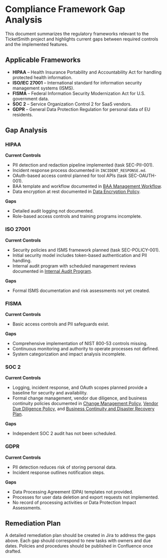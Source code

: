 # Compliance Framework Gap Analysis

This document summarizes the regulatory frameworks relevant to the TicketSmith project and highlights current gaps between required controls and the implemented features.

## Applicable Frameworks
- **HIPAA** – Health Insurance Portability and Accountability Act for handling protected health information.
- **ISO/IEC 27001** – International standard for information security management systems (ISMS).
- **FISMA** – Federal Information Security Modernization Act for U.S. government data.
- **SOC 2** – Service Organization Control 2 for SaaS vendors.
- **GDPR** – General Data Protection Regulation for personal data of EU residents.

## Gap Analysis

### HIPAA
**Current Controls**
- PII detection and redaction pipeline implemented (task SEC-PII-001).
- Incident response process documented in `INCIDENT_RESPONSE.md`.
- OAuth-based access control planned for tool APIs (task SEC-OAUTH-001).
- BAA template and workflow documented in [BAA Management Workflow](policies/BAA_WORKFLOW.md).
- Data encryption at rest documented in [Data Encryption Policy](policies/DATA_ENCRYPTION_POLICY.md).

**Gaps**
- Detailed audit logging not documented.
- Role-based access controls and training programs incomplete.

### ISO 27001
**Current Controls**
- Security policies and ISMS framework planned (task SEC-POLICY-001).
- Initial security model includes token-based authentication and PII handling.
- Internal audit program with scheduled management reviews documented in
  [Internal Audit Program](policies/INTERNAL_AUDIT_PROGRAM.md).

**Gaps**
- Formal ISMS documentation and risk assessments not yet created.

### FISMA
**Current Controls**
- Basic access controls and PII safeguards exist.

**Gaps**
- Comprehensive implementation of NIST 800-53 controls missing.
- Continuous monitoring and authority to operate processes not defined.
- System categorization and impact analysis incomplete.

### SOC 2
**Current Controls**
- Logging, incident response, and OAuth scopes planned provide a baseline for security and availability.
- Formal change management, vendor due diligence, and business continuity policies documented in
  [Change Management Policy](policies/CHANGE_MANAGEMENT_POLICY.md),
  [Vendor Due Diligence Policy](policies/VENDOR_DUE_DILIGENCE_POLICY.md), and
  [Business Continuity and Disaster Recovery Plan](policies/BUSINESS_CONTINUITY_PLAN.md).

**Gaps**
- Independent SOC 2 audit has not been scheduled.

### GDPR
**Current Controls**
- PII detection reduces risk of storing personal data.
- Incident response outlines notification steps.

**Gaps**
- Data Processing Agreement (DPA) templates not provided.
- Processes for user data deletion and export requests not implemented.
- No record of processing activities or Data Protection Impact Assessments.

## Remediation Plan
A detailed remediation plan should be created in Jira to address the gaps above. Each gap should correspond to new tasks with owners and due dates. Policies and procedures should be published in Confluence once drafted.
